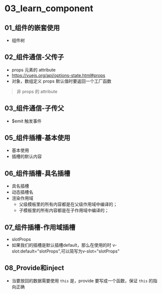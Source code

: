 # 03_learn_component

## 01_组件的嵌套使用
- 组件树

## 02_组件通信-父传子
- props 元素的 attribute
- https://vuejs.org/api/options-state.html#props
- 对象，数组定义 props 默认值时要返回一个工厂函数
> 非 props 的 attribute

## 03_组件通信-子传父
- $emit 触发事件

## 05_组件插槽-基本使用
- 基本使用
- 插槽的默认内容

## 06_组件插槽-具名插槽
- 具名插槽
- 动态插槽名
- 渲染作用域
    - 父级模板里的所有内容都是在父级作用域中编译的；
    - 子模板里的所有内容都是在子作用域中编译的；

## 07_组件插槽-作用域插槽
- slotProps
- 如果我们的插槽是默认插槽default，那么在使用的时 v-slot:default="slotProps",可以简写为v-slot="slotProps"

## 08_Provide和inject
- 当要放回的数据需要使用 `this` 是，provide 要写成一个函数，保证 `this` 的指向正确